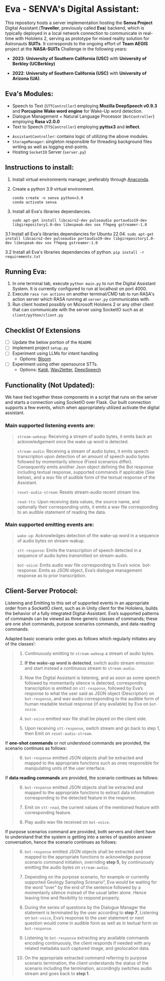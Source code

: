 # Eva - SENVA's Digital Assistant:
This repository hosts a server implementation hosting the **Senva Project** Digital Assistant (**Traveller**, previously called **Eva**) backend, which is typically deployed in a local network connection to communicate in real-time with Hololens 2, serving as prototype for mixed reality solution for Astronauts **SUITs**. It corresponds to the ongoing effort of **Team AEGIS** project at the **NASA-SUITs** Challenge in the following years:

- **2023**: **University of Southern California (USC)** with **University of Berkley (UCBerkley)**

- **2022**: **University of Southern California (USC)** with **University of Arizona (UA)**.


## Eva's Modules:

- Speech to Text (`STTController`) employing **Mozilla DeepSpeech v0.9.3** and **Porcupine Wake word engine** for Wake-Up word detection.
- Dialogue Management + Natural Language Processor (`BotController`) employing **Rasa v2.0.0**
- Text to Speech (`TTSController`) employing **pyttsx3** and **inflect**.
* `AssistantController`: contains logic of utilizing the above modules.
* `StorageManager`: singleton responsible for threading background files writing as well as logging end-points.
* Hosting `SocketIO` Server (`server.py`)



## Instructions to install:
1. Install virtual environments manager, preferably through
   <a href="https://www.anaconda.com/products/distribution" target="_blank">Anaconda</a>.

2. Create a python 3.9 virtual environment.
    ```
    conda create -n senva python=3.9
    conda activate senva
    ```

3. Install all Eva's libraries dependancies.
    ```
    sudo apt-get install libcairo2-dev pulseaudio portaudio19-dev libgirepository1.0-dev libespeak-dev sox ffmpeg gstreamer-1.0
    ```

3.1 Install all Eva's libraries dependancies for Ubuntu 22.04.
    ```
    sudo apt-get install libcairo2-dev pulseaudio portaudio19-dev libgirepository1.0-dev libespeak-dev sox ffmpeg gstreamer-1.0
    ```

3.2 Install all Eva's libraries dependancies of python.
    ```
    pip install -r requirements.txt
    ```

## Running Eva:
1. In one terminal tab, execute `python main.py` to run the Digital Assistant System. It is currently configured to run at localhost on port 4000.
2. Execute `rasa run actions` on another terminal/CMD tab to run RASA's action server which RASA running at `server.py` communicates with.
3. Run client hosted possibly on Microsoft Hololens 2 or any other client that can communicate with the server using SocketIO such as at `client/python/client.py`


## Checklist Of Extensions
- [ ] Update the below portion of the `README`
- [ ] Implement project `setup.py`
- [ ] Experiment using LLMs for intent handling
    - Options: [Bloom](https://towardsdatascience.com/run-bloom-the-largest-open-access-ai-model-on-your-desktop-computer-f48e1e2a9a32)
- [ ] Experiment using other opensource STTs.
    - Options: [Kaldi](https://github.com/kaldi-asr/kaldi), [Wav2letter](https://github.com/flashlight/flashlight/tree/main/flashlight/app/asr), [DeepSpeech](https://github.com/mozilla/DeepSpeech)


## Functionality (Not Updated):
We have tied together these components in a script that runs on the server and starts a connection using SocketIO over Flask. Our built connection supports a few events, which when appropriately utilized activate the digital assistant.

### **Main supported listening events are:**

> `stream-wakeup`: Receiving a stream of audio bytes, it emits back an acknowledgement once the wake up word is detected.

> `stream-audio`: Receiving a stream of audio bytes, it emits speech transcription upon detection of an amount of speech audio bytes followed by momentarily silence (Fixed scenarios differ). Consequently emits another Json object defining the Bot response including textual response, supported commands if applicable (See below), and a wav file of audible form of the textual response of the Assistant.

> `reset-audio-stream`: Resets stream-audio recent stream line.

> `read-tts`: Upon receiving data values, the source name, and optionally their corresponding units, it emits a wav file corresponding to an audible statement of reading the data.


### **Main supported emitting events are:**

> `wake-up`: Acknowledges detection of the wake-up word in a sequence of audio bytes on stream-wakup.

> `stt-response`: Emits the transcription of speech detected in a sequence of audio bytes transmitted on stream-audio.

> `bot-voice`:  Emits audio wav file corresponding to Eva’s voice.
bot-response: Emits as JSON object, Eva’s dialogue management response as to prior transcription.


## Client-Server Protocol:

Listening and Emitting to this set of supported events in an appropriate order from a SocketIO client, such as in Unity client for the Hololens, builds the behavior of a fully integrated Digital-Assistant. Eva’s supported patterns of commands can be viewed as three generic classes of commands; these are one shot commands, purpose scenarios commands, and data reading commands.

Adapted basic scenario order goes as follows which regularly initiates any of the classes’:


> 1. Continuously emitting to `stream-wakeup` a stream of audio bytes.
>
> 2. **If the wake-up word is detected**, switch audio stream emission and start instead a continuous stream to `stream-audio`.
>
> 3. Now the Digital Assistant is listening, and as soon as some speech followed by momentarily silence is detected, corresponding transcription is emitted on `stt-response`, followed by Eva’s response to what the user said as JSON object (Description) on `bot-response`, and wav audio corresponding to the audible form of human readable textual response (if any available) by Eva on `bot-voice`.
>
> 4. `bot-voice` emitted wav file shall be played on the client side.
>
> 5. Upon receiving `stt-response`, switch stream and go back to step 1, then Emit on `reset-audio-stream`.

If **one-shot commands** or not understood commands are provided, the scenario continues as follows:

> 6. `bot-response` emitted JSON objects shall be extracted and mapped to the appropriate functions such as ones responsible for manipulating units of the user interface.

If **data reading commands** are provided, the scenario continues as follows:

> 6. `bot-response` emitted JSON objects shall be extracted and mapped to the appropriate functions to extract data information corresponding to the detected feature in the response.
>
> 7. Emit on `stt-read`, the current values of the mentioned feature with corresponding feature.
>
> 8. Play audio wav file received on `bot-voice`.

If purpose scenarios command are provided, both servers and client have to understand that the system is getting into a series of question answer conversation, hence the scenario continues as follows:

> 6. `bot-response` emitted JSON objects shall be extracted and mapped to the appropriate functions to acknowledge purpose scenario command initiation, overriding **step 5**, by continuously emitting the audio bytes on `stream-audio`.
>
> 7. Depending on the purpose scenario, for example or currently supported Geology Sampling Scenario”, Eva would be waiting for the word “over” by the end of the sentence followed by a momentarily silence instead of the usual latter alone. Hence leaving time and flexibility to respond properly.
>
> 8. During the series of questions by the Dialogue Manager the statement is terminated by the user according to **step 7**, Listening on `bot-voice`, Eva’s response to the user statement or next question would come in audible form as well as in textual form on `bot-response`.
>
> 9. Listening to `bot-response` extracting any available commands encoding continuously, the client responds if needed with any related metadata such captured image, and geolocation data.
>
> 10. On the appropriate extracted command referring to purpose scenario termination, the client understands the status of the scenario including the termination, accordingly switches audio stream and goes back to **step 1**.
